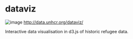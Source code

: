 dataviz
=======

![image](https://user-images.githubusercontent.com/68416/29022413-cdfab3d4-7b86-11e7-8b6f-ae61c30abfd3.png)
http://data.unhcr.org/dataviz/

Interactive data visualisation in d3.js of historic refugee data.
